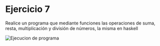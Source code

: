 # Ejercicio 7

Realice un programa que mediante funciones las operaciones de suma, resta, multiplicación y división de números, la misma en haskell

![Ejecucion de programa](https://i.ibb.co/W6f7tSc/Captura-de-pantalla-2022-05-19-215218.png)